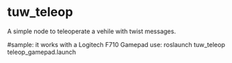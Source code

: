 # tuw_teleop
A simple node to teleoperate a vehile with twist messages. 

#sample: 
it works with a Logitech F710 Gamepad 
use: roslaunch tuw_teleop teleop_gamepad.launch 

